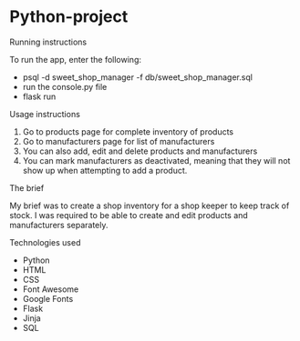 # Python-project

Running instructions

To run the app, enter the following:
- psql -d sweet_shop_manager -f db/sweet_shop_manager.sql
- run the console.py file
- flask run

Usage instructions

1. Go to products page for complete inventory of products
2. Go to manufacturers page for list of manufacturers
3. You can also add, edit and delete products and manufacturers
4. You can mark manufacturers as deactivated, meaning that they will not show up when attempting to add a product.

The brief

My brief was to create a shop inventory for a shop keeper to keep track of stock.  I was required to be able to create and edit products and manufacturers separately.

Technologies used

- Python
- HTML
- CSS
- Font Awesome
- Google Fonts
- Flask 
- Jinja
- SQL

